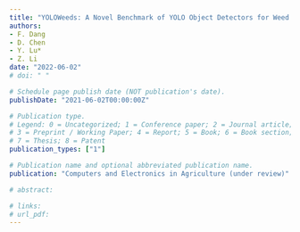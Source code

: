 ```yaml
---
title: "YOLOWeeds: A Novel Benchmark of YOLO Object Detectors for Weed Detection in Cotton Production Systems"
authors: 
- F. Dang
- D. Chen
- Y. Lu*
- Z. Li
date: "2022-06-02"
# doi: " "

# Schedule page publish date (NOT publication's date).
publishDate: "2021-06-02T00:00:00Z"

# Publication type.
# Legend: 0 = Uncategorized; 1 = Conference paper; 2 = Journal article;
# 3 = Preprint / Working Paper; 4 = Report; 5 = Book; 6 = Book section;
# 7 = Thesis; 8 = Patent
publication_types: ["1"]

# Publication name and optional abbreviated publication name.
publication: "Computers and Electronics in Agriculture (under review)"

# abstract: 

# links:
# url_pdf:
---
```

